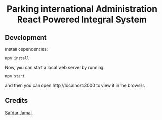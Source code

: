 <h1 align="center">
  <a>
    Parking international Administration React Powered Integral System
  </a>
</h1>


## Development

Install dependencies:

```
npm install
```

Now, you can start a local web server by running:

```
npm start
```

and then you can open http://localhost:3000 to view it in the browser.

## Credits

[Safdar Jamal](https://safdarjamal.github.io).
